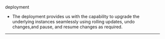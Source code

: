  
deployment 

- The deployment provides us with the capability to upgrade the underlying instances seamlessly using rolling updates, undo changes,and pause, and resume changes as required.
---